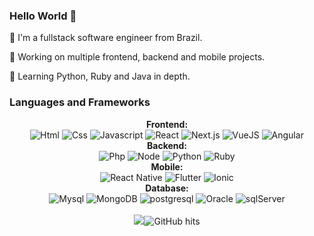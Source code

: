 ### Hello World 👋
:house_with_garden: I'm a fullstack software engineer from Brazil.

:telescope: Working on multiple frontend, backend and mobile projects.

:seedling: Learning Python, Ruby and Java in depth.

### Languages and Frameworks
<div>
   <div align="center"><b>Frontend:</b></div>
   <div align="center">
    <img alt="Html" src="https://img.shields.io/badge/html%20-%2320232a.svg?&style=for-the-badge&logo=html5&logoColor=e34c26" />
    <img alt="Css" src="https://img.shields.io/badge/css%20-%2320232a.svg?&style=for-the-badge&logo=css3&logoColor=2965f1" />
    <img alt="Javascript" src="https://img.shields.io/badge/javascript%20-%2320232a.svg?&style=for-the-badge&logo=javascript&logoColor=f5d22b" />
    <img alt="React" src="https://img.shields.io/badge/react%20-%2320232a.svg?&style=for-the-badge&logo=react&logoColor=%2361DAFB" />
    <img alt="Next.js" src="https://img.shields.io/badge/next%20-%2320232a.svg?&style=for-the-badge&logo=next.js&logoColor=ffffff" />
    <img alt="VueJS" src="https://img.shields.io/badge/vuejs%20-%2320232a.svg?&style=for-the-badge&logo=vue.js&logoColor=42b983" />
    <img alt="Angular" src="https://img.shields.io/badge/angular%20-%2320232a.svg?&style=for-the-badge&logo=angular&logoColor=9b1c16" />
    </div>
   <div align="center"><b>Backend:</b></div>
   <div align="center">
    <img alt="Php" src="https://img.shields.io/badge/php%20-%2320232a.svg?&style=for-the-badge&logo=php&logoColor=%7C86B4" />
    <img alt="Node" src="https://img.shields.io/badge/node%20-%2320232a.svg?&style=for-the-badge&logo=node.js&logoColor=%2343853D" />
    <img alt="Python" src="https://img.shields.io/badge/python%20-%2320232a.svg?&style=for-the-badge&logo=python&logoColor=#ffd343" />
    <img alt="Ruby" src="https://img.shields.io/badge/ruby%20-%2320232a.svg?&style=for-the-badge&logo=ruby&logoColor=9b1c16" />
    </div>
   <div align="center"><b>Mobile:</b></div>
   <div align="center">
    <img alt="React Native" src="https://img.shields.io/badge/reactnative%20-%2320232a.svg?&style=for-the-badge&logo=react&logoColor=61dafb" />
    <img alt="Flutter" src="https://img.shields.io/badge/flutter%20-%2320232a.svg?&style=for-the-badge&logo=flutter&logoColor=%2361DAFB" />
    <img alt="Ionic" src="https://img.shields.io/badge/ionic%20-%2320232a.svg?&style=for-the-badge&logo=ionic&logoColor=2965f1" />
    </div>
   <div align="center"><b>Database:</b></div>
   <div align="center">
    <img alt="Mysql" src="https://img.shields.io/badge/mysql%20-%2320232a.svg?&style=for-the-badge&logo=mysql&logoColor=9b1c16" />
    <img alt="MongoDB" src="https://img.shields.io/badge/mongodb%20-%2320232a.svg?&style=for-the-badge&logo=mongodb&logoColor=4DB33D" />
    <img alt="postgresql" src="https://img.shields.io/badge/postgresql%20-%2320232a.svg?&style=for-the-badge&logo=postgresql&logoColor=7C86B4" />
    <img alt="Oracle" src="https://img.shields.io/badge/oracle%20-%2320232a.svg?&style=for-the-badge&logo=oracle&logoColor=4DB33D" />
    <img alt="sqlServer" src="https://img.shields.io/badge/Microsoft%20SQL%20Sever-CC2927?style=for-the-badge&logo=microsoft%20sql%20server&logoColor=white" 
    </div>
</div>
</br>

<div align="center">
<img src="https://github-readme-stats.vercel.app/api?username=osvaldino&theme=midnight-purple&count_private=false&show_icons=true&include_all_commits=true˜ /></br>
<a href="https://github.com/osvaldino/osvaldino" target="_blank"><img alt="GitHub hits" src="https://img.shields.io/github/last-commit/osvaldino?label=profile%20updated&style=flat-square"></a>  
</div>

<!--
Here are some ideas to get you started:

- 🔭 I’m currently working on ...
- 🌱 I’m currently learning ...
- 👯 I’m looking to collaborate on ...
- 🤔 I’m looking for help with ...
- 💬 Ask me about ...
- 📫 How to reach me: ...
- 😄 Pronouns: ...
- ⚡ Fun fact: ...
-->
